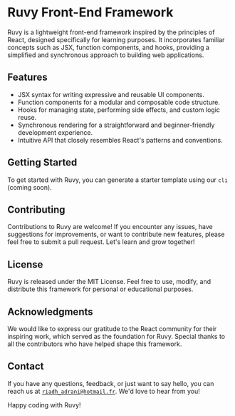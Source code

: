 # Ruvy Front-End Framework

Ruvy is a lightweight front-end framework inspired by the principles of React, designed specifically for learning purposes. It incorporates familiar concepts such as JSX, function components, and hooks, providing a simplified and synchronous approach to building web applications.

## Features

- JSX syntax for writing expressive and reusable UI components.
- Function components for a modular and composable code structure.
- Hooks for managing state, performing side effects, and custom logic reuse.
- Synchronous rendering for a straightforward and beginner-friendly development experience.
- Intuitive API that closely resembles React's patterns and conventions.

## Getting Started

To get started with Ruvy, you can generate a starter template using our `cli` (coming soon).

## Contributing

Contributions to Ruvy are welcome! If you encounter any issues, have suggestions for improvements, or want to contribute new features, please feel free to submit a pull request. Let's learn and grow together!

## License

Ruvy is released under the MIT License. Feel free to use, modify, and distribute this framework for personal or educational purposes.

## Acknowledgments

We would like to express our gratitude to the React community for their inspiring work, which served as the foundation for Ruvy. Special thanks to all the contributors who have helped shape this framework.

## Contact

If you have any questions, feedback, or just want to say hello, you can reach us at [`riadh_adrani@hotmail.fr`](riadh_adrani@hotmail.fr). We'd love to hear from you!

Happy coding with Ruvy!
